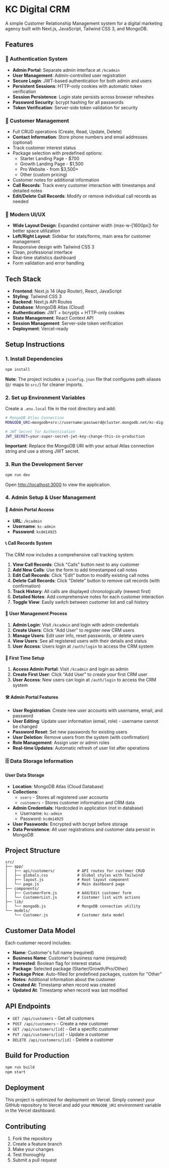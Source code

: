 # KC Digital CRM

A simple Customer Relationship Management system for a digital marketing agency built with Next.js, JavaScript, Tailwind CSS 3, and MongoDB.

## Features

### 🔐 Authentication System

- **Admin Portal**: Separate admin interface at `/kcadmin`
- **User Management**: Admin-controlled user registration
- **Secure Login**: JWT-based authentication for both admin and users
- **Persistent Sessions**: HTTP-only cookies with automatic token verification
- **Session Persistence**: Login state persists across browser refreshes
- **Password Security**: bcrypt hashing for all passwords
- **Token Verification**: Server-side token validation for security

### 👥 Customer Management

- Full CRUD operations (Create, Read, Update, Delete)
- **Contact Information**: Store phone numbers and email addresses (optional)
- Track customer interest status
- Package selection with predefined options:
  - Starter Landing Page - $700
  - Growth Landing Page - $1,500
  - Pro Website - from $3,500+
  - Other (custom pricing)
- Customer notes for additional information
- **Call Records**: Track every customer interaction with timestamps and detailed notes
- **Edit/Delete Call Records**: Modify or remove individual call records as needed

### 🎨 Modern UI/UX

- **Wide Layout Design**: Expanded container width (max-w-[1600px]) for better space utilization
- **Left/Right Layout**: Sidebar for stats/forms, main area for customer management
- Responsive design with Tailwind CSS 3
- Clean, professional interface
- Real-time statistics dashboard
- Form validation and error handling

## Tech Stack

- **Frontend**: Next.js 14 (App Router), React, JavaScript
- **Styling**: Tailwind CSS 3
- **Backend**: Next.js API Routes
- **Database**: MongoDB Atlas (Cloud)
- **Authentication**: JWT + bcryptjs + HTTP-only cookies
- **State Management**: React Context API
- **Session Management**: Server-side token verification
- **Deployment**: Vercel-ready

## Setup Instructions

### 1. Install Dependencies

```bash
npm install
```

**Note**: The project includes a `jsconfig.json` file that configures path aliases (`@/` maps to `src/`) for cleaner imports.

### 2. Set up Environment Variables

Create a `.env.local` file in the root directory and add:

```bash
# MongoDB Atlas Connection
MONGODB_URI=mongodb+srv://username:password@cluster.mongodb.net/kc-digital-crm?retryWrites=true&w=majority

# JWT Secret for Authentication
JWT_SECRET=your-super-secret-jwt-key-change-this-in-production
```

**Important**: Replace the MongoDB URI with your actual Atlas connection string and use a strong JWT secret.

### 3. Run the Development Server

```bash
npm run dev
```

Open [http://localhost:3000](http://localhost:3000) to view the application.

### 4. Admin Setup & User Management

#### 🔐 Admin Portal Access

- **URL**: `/kcadmin`
- **Username**: `kc-admin`
- **Password**: `kcdm14925`

#### 📞 Call Records System

The CRM now includes a comprehensive call tracking system:

1. **View Call Records**: Click "Calls" button next to any customer
2. **Add New Calls**: Use the form to add timestamped call notes
3. **Edit Call Records**: Click "Edit" button to modify existing call notes
4. **Delete Call Records**: Click "Delete" button to remove call records (with confirmation)
5. **Track History**: All calls are displayed chronologically (newest first)
6. **Detailed Notes**: Add comprehensive notes for each customer interaction
7. **Toggle View**: Easily switch between customer list and call history

#### 👥 User Management Process

1. **Admin Login**: Visit `/kcadmin` and login with admin credentials
2. **Create Users**: Click "Add User" to register new CRM users
3. **Manage Users**: Edit user info, reset passwords, or delete users
4. **View Users**: See all registered users with their details and status
5. **User Access**: Users login at `/auth/login` to access the CRM system

#### 🚀 First Time Setup

1. **Access Admin Portal**: Visit `/kcadmin` and login as admin
2. **Create First User**: Click "Add User" to create your first CRM user
3. **User Access**: New users can login at `/auth/login` to access the CRM system

#### 🛠️ Admin Portal Features

- **User Registration**: Create new user accounts with username, email, and password
- **User Editing**: Update user information (email, role) - username cannot be changed
- **Password Reset**: Set new passwords for existing users
- **User Deletion**: Remove users from the system (with confirmation)
- **Role Management**: Assign user or admin roles
- **Real-time Updates**: Automatic refresh of user list after operations

### 🗄️ Data Storage Information

#### User Data Storage

- **Location**: MongoDB Atlas (Cloud Database)
- **Collections**:
  - `users` - Stores all registered user accounts
  - `customers` - Stores customer information and CRM data
- **Admin Credentials**: Hardcoded in application (not in database)
  - Username: `kc-admin`
  - Password: `kcdm14925`
- **User Passwords**: Encrypted with bcrypt before storage
- **Data Persistence**: All user registrations and customer data persist in MongoDB

## Project Structure

```
src/
├── app/
│   ├── api/customers/          # API routes for customer CRUD
│   ├── globals.css             # Global styles with Tailwind
│   ├── layout.js               # Root layout component
│   └── page.js                 # Main dashboard page
├── components/
│   ├── CustomerForm.js         # Add/Edit customer form
│   └── CustomerList.js         # Customer list with actions
├── lib/
│   └── mongodb.js              # MongoDB connection utility
└── models/
    └── Customer.js             # Customer data model
```

## Customer Data Model

Each customer record includes:

- **Name**: Customer's full name (required)
- **Business Name**: Customer's business name (required)
- **Interested**: Boolean flag for interest status
- **Package**: Selected package (Starter/Growth/Pro/Other)
- **Package Price**: Auto-filled for predefined packages, custom for "Other"
- **Notes**: Additional information about the customer
- **Created At**: Timestamp when record was created
- **Updated At**: Timestamp when record was last modified

## API Endpoints

- `GET /api/customers` - Get all customers
- `POST /api/customers` - Create a new customer
- `GET /api/customers/[id]` - Get a specific customer
- `PUT /api/customers/[id]` - Update a customer
- `DELETE /api/customers/[id]` - Delete a customer

## Build for Production

```bash
npm run build
npm start
```

## Deployment

This project is optimized for deployment on Vercel. Simply connect your GitHub repository to Vercel and add your `MONGODB_URI` environment variable in the Vercel dashboard.

## Contributing

1. Fork the repository
2. Create a feature branch
3. Make your changes
4. Test thoroughly
5. Submit a pull request
